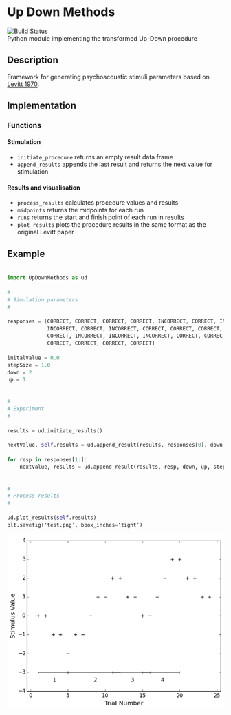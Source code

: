 # Up Down Methods
[![Build Status](https://travis-ci.org/codles/UpDownMethods.svg?branch=master)](https://travis-ci.org/codles/UpDownMethods)  
Python module implementing the transformed Up-Down procedure


## Description
Framework for generating psychoacoustic stimuli parameters based on [Levitt 1970](http://www.ncbi.nlm.nih.gov/pubmed/5541744).


## Implementation

### Functions

#### Stimulation

* `initiate_procedure` returns an empty result data frame
* `append_results` appends the last result and returns the next value for stimulation


#### Results and visualisation

* `process_results` calculates procedure values and results
* `midpoints` returns the midpoints for each run
* `runs` returns the start and finish point of each run in results
* `plot_results` plots the procedure results in the same format as the original Levitt paper



## Example

```python

import UpDownMethods as ud

#
# Simulation parameters
#

responses = [CORRECT, CORRECT, CORRECT, CORRECT, INCORRECT, CORRECT, INCORRECT,
             INCORRECT, CORRECT, INCORRECT, CORRECT, CORRECT, CORRECT, CORRECT,
             CORRECT, INCORRECT, INCORRECT, INCORRECT, CORRECT, CORRECT,
             CORRECT, CORRECT, CORRECT, CORRECT]

initalValue = 0.0
stepSize = 1.0
down = 2
up = 1


#
# Experiment
#

results = ud.initiate_results()

nextValue, self.results = ud.append_result(results, responses[0], down, up, stepSize, initalValue)
                                   
for resp in responses[1:]:
    nextValue, results = ud.append_result(results, resp, down, up, stepSize, nextValue)
 

#
# Process results
#
    
ud.plot_results(self.results)
plt.savefig(‘test.png’, bbox_inches=‘tight’)

```

![Levitt Example](doc/images/Levitt-Fig4.png)
